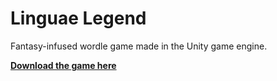 # Linguae Legend

Fantasy-infused wordle game made in the Unity game engine.

**[Download the game here](https://gamejolt.com/games/linguae_legend/809080)**
